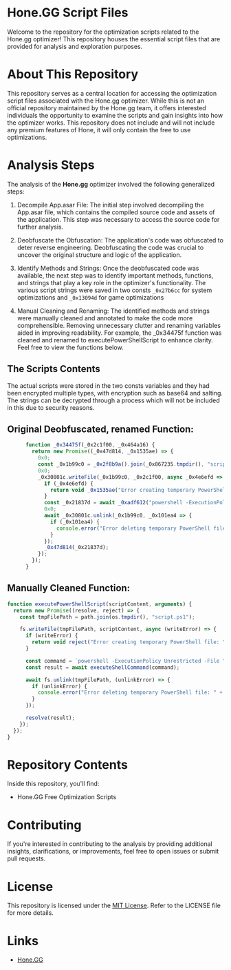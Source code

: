 # Hone.GG Script Files 

Welcome to the repository for the optimization scripts related to the Hone.gg optimizer! This repository houses the essential script files that are provided for analysis and exploration purposes.

# About This Repository
This repository serves as a central location for accessing the optimization script files associated with the Hone.gg optimizer. While this is not an official repository maintained by the Hone.gg team, it offers interested individuals the opportunity to examine the scripts and gain insights into how the optimizer works. This repository does not include and will not include any premium features of Hone, it will only contain the free to use optimizations.

# Analysis Steps
The analysis of the **Hone.gg** optimizer involved the following generalized steps:

1. Decompile App.asar File: The initial step involved decompiling the App.asar file, which contains the compiled source code and assets of the application. This step was necessary to access the source code for further analysis.

2. Deobfuscate the Obfuscation: The application's code was obfuscated to deter reverse engineering. Deobfuscating the code was crucial to uncover the original structure and logic of the application.

3. Identify Methods and Strings: Once the deobfuscated code was available, the next step was to identify important methods, functions, and strings that play a key role in the optimizer's functionality. The various script strings were saved in two consts `_0x27b6cc` for system optimizations and `_0x13094d` for game optimizations

4. Manual Cleaning and Renaming: The identified methods and strings were manually cleaned and annotated to make the code more comprehensible. Removing unnecessary clutter and renaming variables aided in improving readability. For example, the _0x34475f function was cleaned and renamed to executePowerShellScript to enhance clarity. Feel free to view the functions below.

## The Scripts Contents
The actual scripts were stored in the two consts variables and they had been encrypted multiple types, with encryption such as base64 and salting. The strings can be decrypted through a process which will not be included in this due to security reasons.

## Original Deobfuscated, renamed Function:
```js
      function _0x34475f(_0x2c1f00, _0x464a16) {
        return new Promise((_0x47d814, _0x1535ae) => {
          0x0;
          const _0x1b99c0 = _0x2f8b9a().join(_0x867235.tmpdir(), "script.ps1");
          0x0;
          _0x30801c.writeFile(_0x1b99c0, _0x2c1f00, async _0x4e6efd => {
            if (_0x4e6efd) {
              return void _0x1535ae("Error creating temporary PowerShell file: " + _0x4e6efd);
            }
            const _0x21837d = await _0xadf612("powershell -ExecutionPolicy Unrestricted -File \"" + _0x1b99c0 + "\"" + (_0x464a16 ? " " + _0x464a16 : ''));
            0x0;
            await _0x30801c.unlink(_0x1b99c0, _0x101ea4 => {
              if (_0x101ea4) {
                console.error("Error deleting temporary PowerShell file: " + _0x101ea4);
              }
            });
            _0x47d814(_0x21837d);
          });
        });
      }
```

## Manually Cleaned Function:
```js
function executePowerShellScript(scriptContent, arguments) {
  return new Promise((resolve, reject) => {
    const tmpFilePath = path.join(os.tmpdir(), "script.ps1");

    fs.writeFile(tmpFilePath, scriptContent, async (writeError) => {
      if (writeError) {
        return void reject("Error creating temporary PowerShell file: " + writeError);
      }

      const command = `powershell -ExecutionPolicy Unrestricted -File "${tmpFilePath}"${arguments ? " " + arguments : ''}`;
      const result = await executeShellCommand(command);

      await fs.unlink(tmpFilePath, (unlinkError) => {
        if (unlinkError) {
          console.error("Error deleting temporary PowerShell file: " + unlinkError);
        }
      });

      resolve(result);
    });
  });
}
```

# Repository Contents
Inside this repository, you'll find:
* Hone.GG Free Optimization Scripts

# Contributing
If you're interested in contributing to the analysis by providing additional insights, clarifications, or improvements, feel free to open issues or submit pull requests.

# License
This repository is licensed under the [MIT License](https://opensource.org/licenses/MIT). Refer to the LICENSE file for more details.

# Links
* [Hone.GG](https://hone.gg/)
